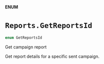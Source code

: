**ENUM**

# `Reports.GetReportsId`

```swift
enum GetReportsId
```

Get campaign report

Get report details for a specific sent campaign.
